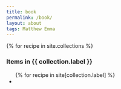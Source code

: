 ```yaml
---
title: book
permalink: /book/
layout: about
tags: Matthew Emma
---
```


<div>
{% for recipe in site.collections %}
  <h3 class="post-meta">
    Items in {{ collection.label }}</h3>
  <ul>
    {% for recipe in site[collection.label] %}
    <li><a href='{{ irecipe.url }}">{{recipe.title}}</a></li>
    {% endfor %}
  </ul>
{% endfor %}
</div>
<p>This is just to prove that the book site is working and that the issues was the for loop</p>
